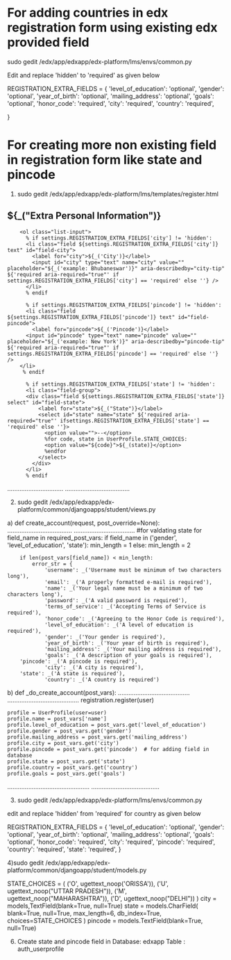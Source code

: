  For adding countries in edx registration form using existing  edx provided field
=================================================================================

sudo gedit /edx/app/edxapp/edx-platform/lms/envs/common.py

Edit and replace 'hidden' to 'required' as given below



REGISTRATION_EXTRA_FIELDS = { 
    'level_of_education': 'optional', 
    'gender': 'optional', 
    'year_of_birth': 'optional', 
    'mailing_address': 'optional', 
    'goals': 'optional', 
    'honor_code': 'required', 
    'city': 'required', 
    'country': 'required', 
     
  
}

For creating more non existing field in registration form like state and pincode
==================================================================================

1)  sudo gedit  /edx/app/edxapp/edx-platform/lms/templates/register.html
  
<div class="group group-form group-form-secondary group-form-personalinformation"> 
        <h2 class="sr">${_("Extra Personal Information")}</h2> 

        <ol class="list-input"> 
          % if settings.REGISTRATION_EXTRA_FIELDS['city'] != 'hidden': 
          <li class="field ${settings.REGISTRATION_EXTRA_FIELDS['city']} text" id="field-city"> 
            <label for="city">${_('City')}</label> 
            <input id="city" type="text" name="city" value="" placeholder="${_('example: Bhubaneswar')}" aria-describedby="city-tip" ${'required aria-required="true"' if settings.REGISTRATION_EXTRA_FIELDS['city'] == 'required' else ''} /> 
          </li> 
          % endif 

          % if settings.REGISTRATION_EXTRA_FIELDS['pincode'] != 'hidden': 
          <li class="field ${settings.REGISTRATION_EXTRA_FIELDS['pincode']} text" id="field-pincode"> 
            <label for="pincode">${_('Pincode')}</label> 
          <input id="pincode" type="text" name="pincode" value="" placeholder="${_('example: New York')}" aria-describedby="pincode-tip" ${'required aria-required="true"' if settings.REGISTRATION_EXTRA_FIELDS['pincode'] == 'required' else ''} /> 
        </li> 
         % endif 
	
          % if settings.REGISTRATION_EXTRA_FIELDS['state'] != 'hidden': 
          <li class="field-group"> 
          <div class="field ${settings.REGISTRATION_EXTRA_FIELDS['state']} select" id="field-state"> 
              <label for="state">${_("State")}</label> 
              <select id="state" name="state" ${'required aria-required="true"' ifsettings.REGISTRATION_EXTRA_FIELDS['state'] == 'required' else ''}> 
                <option value="">--</option> 
                %for code, state in UserProfile.STATE_CHOICES: 
                <option value="${code}">${_(state)}</option> 
                %endfor 
              </select> 
            </div> 
          </li> 
          % endif
................................
.....................................

2)  sudo gedit  /edx/app/edxapp/edx-platform/common/djangoapps/student/views.py

a)
def create_account(request, post_override=None):
  .....................................
 ...................................
#for valdating state 
  for field_name in required_post_vars: 
        if field_name in ('gender', 'level_of_education', 'state'): 
            min_length = 1 
        else: 
            min_length = 2 

        if len(post_vars[field_name]) < min_length: 
            error_str = { 
                'username': _('Username must be minimum of two characters long'), 
                'email': _('A properly formatted e-mail is required'), 
                'name': _('Your legal name must be a minimum of two characters long'), 
                'password': _('A valid password is required'), 
                'terms_of_service': _('Accepting Terms of Service is required'), 
                'honor_code': _('Agreeing to the Honor Code is required'), 
                'level_of_education': _('A level of education is required'), 
                'gender': _('Your gender is required'), 
                'year_of_birth': _('Your year of birth is required'), 
                'mailing_address': _('Your mailing address is required'), 
                'goals': _('A description of your goals is required'), 
	    'pincode': _('A pincode is required'), 
                'city': _('A city is required'), 
	    'state': _('A state is required'), 
                'country': _('A country is required')

b) def _do_create_account(post_vars):
.........................................
.........................................
 registration.register(user) 
 
    profile = UserProfile(user=user) 
    profile.name = post_vars['name'] 
    profile.level_of_education = post_vars.get('level_of_education') 
    profile.gender = post_vars.get('gender') 
    profile.mailing_address = post_vars.get('mailing_address') 
    profile.city = post_vars.get('city') 
    profile.pincode = post_vars.get('pincode')  # for adding field in database
    profile.state = post_vars.get('state') 
    profile.country = post_vars.get('country') 
    profile.goals = post_vars.get('goals') 
...............................................
.......................................

3)    sudo gedit /edx/app/edxapp/edx-platform/lms/envs/common.py

edit and replace 'hidden' from 'required' for country as given below



REGISTRATION_EXTRA_FIELDS = { 
    'level_of_education': 'optional', 
    'gender': 'optional', 
    'year_of_birth': 'optional', 
    'mailing_address': 'optional', 
    'goals': 'optional', 
    'honor_code': 'required', 
    'city': 'required', 
    'pincode': 'required', 
    'country': 'required', 
    'state': 'required', 
}

4)sudo gedit /edx/app/edxapp/edx-platform/common/djangoapp/student/models.py

STATE_CHOICES = ( 
        ('O', ugettext_noop('ORISSA')), 
        ('U', ugettext_noop("UTTAR PRADESH")), 
        ('M', ugettext_noop("MAHARASHTRA")), 
        ('D', ugettext_noop("DELHI")) 
    ) 
city = models,TextField(blank=True, null=True)
state = models.CharField( 
        		blank=True, null=True, max_length=6, db_index=True, 
        		choices=STATE_CHOICES )
pincode = models.TextField(blank=True, null=True)


 6)  Create state and pincode field in
 Database:  edxapp
       Table : auth_userprofile
 
